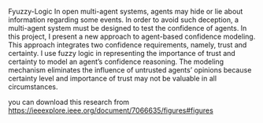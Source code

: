  Fyuzzy-Logic
In open multi-agent systems, agents may hide or lie about information regarding some events. In order to avoid  such deception, a multi-agent system must be designed to test the confidence of agents. In this project, I present a new approach to agent-based confidence modeling. This approach integrates two confidence requirements, namely, trust and certainty. I use fuzzy logic in representing the importance of trust and certainty to model an agent’s confidence reasoning. The modeling mechanism eliminates the influence of untrusted agents’ opinions because certainty level and importance of trust may not be valuable in all circumstances. 

you can download this research from https://ieeexplore.ieee.org/document/7066635/figures#figures
